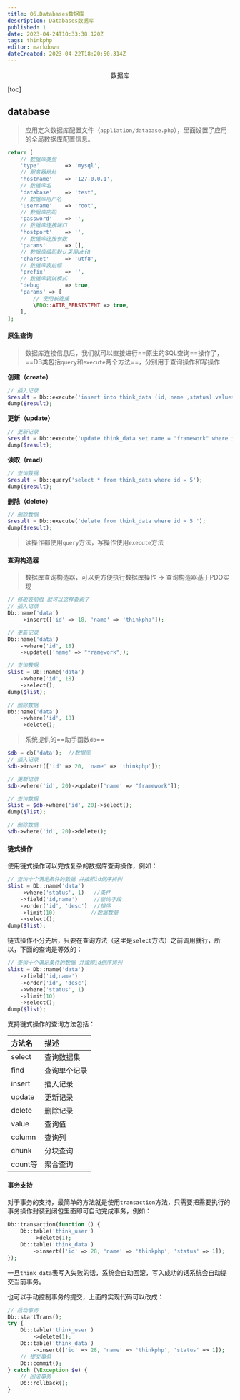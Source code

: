 ```yaml
---
title: 06.Databases数据库
description: Databases数据库
published: 1
date: 2023-04-24T10:33:38.120Z
tags: thinkphp
editor: markdown
dateCreated: 2023-04-22T18:20:50.314Z
---
```


<center>数据库</center>

[toc]

## database

> 应用定义数据库配置文件（`appliation/database.php`），里面设置了应用的全局数据库配置信息。

```php
return [
    // 数据库类型
    'type'        => 'mysql',
    // 服务器地址
    'hostname'    => '127.0.0.1',
    // 数据库名
    'database'    => 'test',
    // 数据库用户名
    'username'    => 'root',
    // 数据库密码
    'password'    => '',
    // 数据库连接端口
    'hostport'    => '',
    // 数据库连接参数
    'params'      => [],
    // 数据库编码默认采用utf8
    'charset'     => 'utf8',
    // 数据库表前缀
    'prefix'      => '',
    // 数据库调试模式
    'debug'       => true,
    'params' => [
        // 使用长连接
        \PDO::ATTR_PERSISTENT => true,
    ], 
];
```

#### 原生查询

> 数据库连接信息后，我们就可以直接进行==原生的SQL查询==操作了，==DB类包括`query`和`execute`两个方法==，分别用于查询操作和写操作

**创建（create）**

```php
// 插入记录
$result = Db::execute('insert into think_data (id, name ,status) values (5, "thinkphp",1)');
dump($result);
```

**更新（update）**

```php
// 更新记录
$result = Db::execute('update think_data set name = "framework" where id = 5 ');
dump($result);
```

**读取（read）**

```php
// 查询数据
$result = Db::query('select * from think_data where id = 5');
dump($result);
```

**删除（delete）**

```php
// 删除数据
$result = Db::execute('delete from think_data where id = 5 ');
dump($result);
```

> 读操作都使用`query`方法，写操作使用`execute`方法



#### 查询构造器

> 数据库查询构造器，可以更方便执行数据库操作  -> 查询构造器基于PDO实现

```php
// 修改表前缀 就可以这样查询了
// 插入记录
Db::name('data')
    ->insert(['id' => 18, 'name' => 'thinkphp']);

// 更新记录
Db::name('data')
    ->where('id', 18)
    ->update(['name' => "framework"]);

// 查询数据
$list = Db::name('data')
    ->where('id', 18)
    ->select();
dump($list);

// 删除数据
Db::name('data')
    ->where('id', 18)
    ->delete();
```

> 系统提供的==助手函数`db`==

```php
$db = db('data');  //数据库
// 插入记录
$db->insert(['id' => 20, 'name' => 'thinkphp']);

// 更新记录
$db->where('id', 20)->update(['name' => "framework"]);

// 查询数据
$list = $db->where('id', 20)->select();
dump($list);

// 删除数据
$db->where('id', 20)->delete();
```

#### 链式操作

使用链式操作可以完成复杂的数据库查询操作，例如：

```php
// 查询十个满足条件的数据 并按照id倒序排列
$list = Db::name('data')
    ->where('status', 1)   //条件
    ->field('id,name')     //查询字段
    ->order('id', 'desc')  //排序
    ->limit(10)           //数据数量
    ->select();
dump($list);
```

链式操作不分先后，只要在查询方法（这里是`select`方法）之前调用就行，所以，下面的查询是等效的：

```php
// 查询十个满足条件的数据 并按照id倒序排列
$list = Db::name('data')
    ->field('id,name')
    ->order('id', 'desc')
    ->where('status', 1)
    ->limit(10)
    ->select();
dump($list);
```

支持链式操作的查询方法包括：

| 方法名  | 描述         |
| :------ | :----------- |
| select  | 查询数据集   |
| find    | 查询单个记录 |
| insert  | 插入记录     |
| update  | 更新记录     |
| delete  | 删除记录     |
| value   | 查询值       |
| column  | 查询列       |
| chunk   | 分块查询     |
| count等 | 聚合查询     |



#### 事务支持

对于事务的支持，最简单的方法就是使用`transaction`方法，只需要把需要执行的事务操作封装到闭包里面即可自动完成事务，例如：

```php
Db::transaction(function () {
    Db::table('think_user')
        ->delete(1);
    Db::table('think_data')
        ->insert(['id' => 28, 'name' => 'thinkphp', 'status' => 1]);
});
```

一旦`think_data`表写入失败的话，系统会自动回滚，写入成功的话系统会自动提交当前事务。

也可以手动控制事务的提交，上面的实现代码可以改成：

```php
// 启动事务
Db::startTrans();
try {
    Db::table('think_user')
        ->delete(1);
    Db::table('think_data')
        ->insert(['id' => 28, 'name' => 'thinkphp', 'status' => 1]);
    // 提交事务
    Db::commit();
} catch (\Exception $e) {
    // 回滚事务
    Db::rollback();
}
```